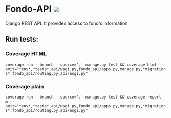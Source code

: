 # Fondo-API [![](https://travis-ci.org/Fonmon/Fondo-Web.svg?branch=master)]()
Django REST API. It provides access to fund's information

## Run tests:
### Coverage HTML
`coverage run --branch --source='.' manage.py test && coverage html --omit="*env*,*tests*,api/wsgi.py,fondo_api/apps.py,manage.py,*migrations*,fondo_api/routing.py,api/asgi.py"`

### Coverage plain
`coverage run --branch --source='.' manage.py test && coverage report -m --omit="*env*,*tests*,api/wsgi.py,fondo_api/apps.py,manage.py,*migrations*,fondo_api/routing.py,api/asgi.py"`
